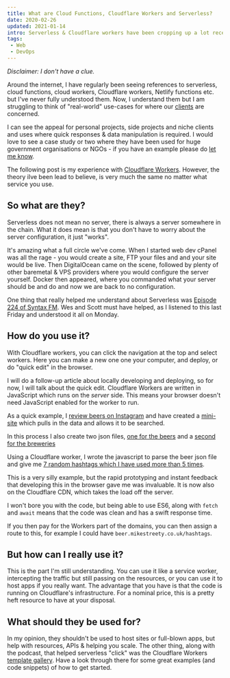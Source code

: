 ```yaml
---
title: What are Cloud Functions, Cloudflare Workers and Serverless?
date: 2020-02-26
updated: 2021-01-14
intro: Serverless & Cloudflare workers have been cropping up a lot recently. I try to organise my thoughts into what they are and how you can use them
tags:
 - Web
 - DevOps
---
```


*Disclaimer: I don't have a clue.*

Around the internet, I have regularly been seeing references to serverless, cloud functions, cloud workers, Cloudflare workers, Netlify functions etc.  but I've never fully understood them. Now, I understand them but I am struggling to think of "real-world" use-cases for where our [clients](https://www.liquidlight.co.uk/case-studies/) are concerned.

I can see the appeal for personal projects, side projects and niche clients and uses where quick responses & data manipulation is required. I would love to see a case study or two where they have been used for huge government organisations or NGOs - if you have an example please do [let me know](https://twitter.com/mikestreety).

The following post is my experience with [Cloudflare Workers](https://workers.cloudflare.com/). However, the theory iIve been lead to believe, is very much the same no matter what service you use.

## So what are they?

Serverless does not mean no server, there is always a server somewhere in the chain. What it does mean is that you don't have to worry about the server configuration, it just "works".

It's amazing what a full circle we've come. When I started web dev cPanel was all the rage - you would create a site, FTP your files and and your site would be live. Then DigitalOcean came on the scene, followed by plenty of other baremetal & VPS providers where you would configure the server yourself. Docker then appeared, where you commanded what your server should be and do and now we are back to no configuration.

One thing that really helped me understand about Serverless was [Episode 224 of Syntax FM](https://syntax.fm/show/224/serverless-cloud-functions-part-1). Wes and Scott must have helped, as I listened to this last Friday and understood it all on Monday.

## How do you use it?

With Cloudflare workers, you can click the navigation at the top and select workers. Here you can make a new one one your computer, and deploy, or do "quick edit" in the browser.

I will do a follow-up article about locally developing and deploying, so for now, I will talk about the quick edit. Cloudflare Workers are written in JavaScript which runs on the *server* side. This means your browser doesn't need JavaScript enabled for the worker to run.

As a quick example, I [review beers on Instagram](https://twitter.com/mikestreety/status/1232439555359297536) and have created a [mini-site](https://beer.mikestreety.co.uk/) which pulls in the data and allows it to be searched.

In this process I also create two json files, [one for the beers](https://beer.mikestreety.co.uk/api/beers.json) and a [second for the breweries](https://beer.mikestreety.co.uk/api/breweries.json)

Using a Cloudflare worker, I wrote the javascript to parse the beer json file and give me [7 random hashtags which I have used more than 5 times](https://beer-hashtags.mikestreety.workers.dev/).

This is a very silly example, but the rapid prototyping and instant feedback that developing this in the browser gave me was invaluable. It is now also on the Cloudflare CDN, which takes the load off the server.

I won't bore you with the code, but being able to use ES6, along with `fetch` and `await` means that the code was clean and has a swift response time.

If you then pay for the Workers part of the domains, you can then assign a route to this, for example I could have `beer.mikestreety.co.uk/hashtags`.

## But how can I really use it?

This is the part I'm still understanding. You can use it like a service worker, intercepting the traffic but still passing on the resources, or you can use it to host apps if you really want. The advantage that you have is that the code is running on Cloudflare's infrastructure. For a nominal price, this is a pretty heft resource to have at your disposal.

## What should they be used for?

In my opinion, they shouldn't be used to host sites or full-blown apps, but help with resources, APIs & helping you scale. The other thing, along with the podcast, that helped serverless "click" was the Cloudflare Workers [template gallery](https://developers.cloudflare.com/workers/templates/). Have a look through there for some great examples (and code snippets) of how to get started.